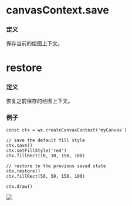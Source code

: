 <!-- https://developers.weixin.qq.com/miniprogram/dev/api/canvas/save-restore.html -->

canvasContext.save
==================

### 定义

保存当前的绘图上下文。

restore
=======

### 定义

恢复之前保存的绘图上下文。

### 例子

    const ctx = wx.createCanvasContext('myCanvas')
    
    // save the default fill style
    ctx.save() 
    ctx.setFillStyle('red')
    ctx.fillRect(10, 10, 150, 100)
    
    // restore to the previous saved state
    ctx.restore()
    ctx.fillRect(50, 50, 150, 100)
    
    ctx.draw()
    

![](https://mp.weixin.qq.com/debug/wxadoc/dev/image/canvas/save-restore.png?t=2018413)
